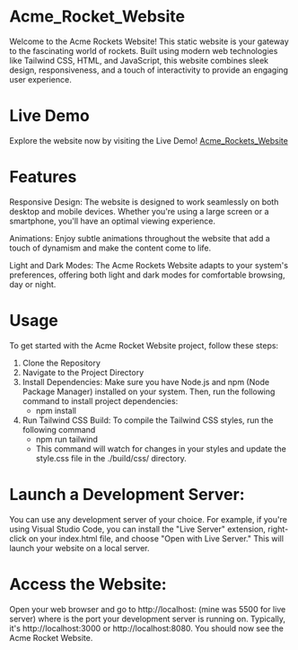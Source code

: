 # Acme_Rocket_Website
Welcome to the Acme Rockets Website! This static website is your gateway to the fascinating world of rockets. Built using modern web technologies like Tailwind CSS, HTML, and JavaScript, this website combines sleek design, responsiveness, and a touch of interactivity to provide an engaging user experience.

# Live Demo
Explore the website now by visiting the Live Demo! [Acme_Rockets_Website](https://acme-rocket-website.vercel.app/)

# Features
Responsive Design: The website is designed to work seamlessly on both desktop and mobile devices. Whether you're using a large screen or a smartphone, you'll have an optimal viewing experience.

Animations: Enjoy subtle animations throughout the website that add a touch of dynamism and make the content come to life.

Light and Dark Modes: The Acme Rockets Website adapts to your system's preferences, offering both light and dark modes for comfortable browsing, day or night.

# Usage 
To get started with the Acme Rocket Website project, follow these steps:

1. Clone the Repository
2. Navigate to the Project Directory 
3. Install Dependencies: Make sure you have Node.js and npm (Node Package Manager) installed on your system. Then, run the following command to install project dependencies:
    - npm install
4. Run Tailwind CSS Build: To compile the Tailwind CSS styles, run the following command
    - npm run tailwind
    - This command will watch for changes in your styles and update the style.css file in the ./build/css/ directory.

# Launch a Development Server:

You can use any development server of your choice. For example, if you're using Visual Studio Code, you can install the "Live Server" extension, right-click on your index.html file, and choose "Open with Live Server." This will launch your website on a local server.

# Access the Website:

Open your web browser and go to http://localhost:<port> (mine was 5500 for live server) where <port> is the port your development server is running on. Typically, it's http://localhost:3000 or http://localhost:8080. You should now see the Acme Rocket Website.




